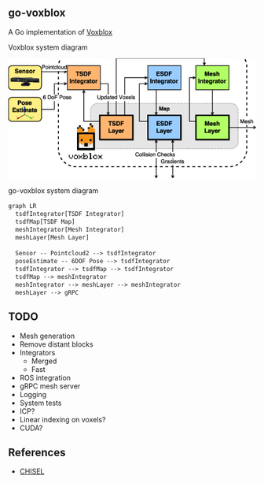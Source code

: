 go-voxblox
---

A Go implementation of [Voxblox](https://github.com/ethz-asl/voxblox)

Voxblox system diagram

![System Diagram](.readme/system-diagram.png)

go-voxblox system diagram

```mermaid
graph LR
  tsdfIntegrator[TSDF Integrator]
  tsdfMap[TSDF Map]
  meshIntegrator[Mesh Integrator]
  meshLayer[Mesh Layer]

  Sensor -- Pointcloud2 --> tsdfIntegrator
  poseEstimate -- 6DOF Pose --> tsdfIntegrator
  tsdfIntegrator --> tsdfMap --> tsdfIntegrator
  tsdfMap --> meshIntegrator
  meshIntegrator --> meshLayer --> meshIntegrator
  meshLayer --> gRPC 
```

## TODO

* Mesh generation
* Remove distant blocks
* Integrators
    * Merged
    * Fast
* ROS integration
* gRPC mesh server
* Logging
* System tests
* ICP?
* Linear indexing on voxels?
* CUDA?

## References

* [CHISEL](http://www.roboticsproceedings.org/rss11/p40.pdf)

